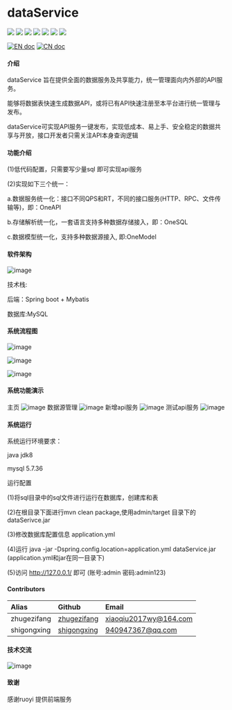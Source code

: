 # dataService
![](https://gitee.com/ZhuGeZiFang/dataService/badge/star.svg)
![](https://gitee.com/ZhuGeZiFang/dataService/badge/fork.svg?theme=gvp)
![](https://img.shields.io/github/stars/zhugezifang/dataService.svg?logo=GitHub)
![](https://img.shields.io/github/forks/zhugezifang/dataService.svg?logo=GitHub)
![](https://img.shields.io/github/watchers/zhugezifang/dataService.svg?logo=GitHub)
![](https://img.shields.io/github/license/zhugezifang/dataService.svg)
![](https://img.shields.io/github/v/release/zhugezifang/dataService?label=latest&style=flat-square)

[![EN doc](https://img.shields.io/badge/document-English-blue.svg)](README.md)
[![CN doc](https://img.shields.io/badge/文档-中文版-blue.svg)](README-CN.md)

#### 介绍
dataService 旨在提供全面的数据服务及共享能力，统一管理面向内外部的API服务。 

能够将数据表快速生成数据API，或将已有API快速注册至本平台进行统一管理与发布。 

dataService可实现API服务一键发布，实现低成本、易上手、安全稳定的数据共享与开放，接口开发者只需关注API本身查询逻辑

#### 功能介绍
(1)低代码配置，只需要写少量sql 即可实现api服务

(2)实现如下三个统一：

a.数据服务统一化：接口不同QPS和RT，不同的接口服务(HTTP、RPC、文件传输等)，即：OneAPI

b.存储解析统一化，一套语言支持多种数据存储接入，即：OneSQL

c.数据模型统一化，支持多种数据源接入, 即:OneModel


#### 软件架构

![image](https://user-images.githubusercontent.com/28300167/215253954-e94851c6-65b9-4ab5-a7b8-9e71a4765be9.png)


技术栈:

后端：Spring boot + Mybatis

数据库:MySQL

#### 系统流程图

![image](https://user-images.githubusercontent.com/28300167/215309184-a4e50afe-9441-48a3-9250-6ad90bd9a065.png)

![image](https://user-images.githubusercontent.com/28300167/215309193-ccb87134-98a3-4992-851c-3d5304275790.png)

![image](https://user-images.githubusercontent.com/28300167/215309203-e928b51a-d69e-4c7b-b5eb-c0f6b953232d.png)


#### 系统功能演示
主页
![image](https://user-images.githubusercontent.com/28300167/215254586-8d38b001-3a24-4f2b-858f-9f4b434f24aa.png)
数据源管理
![image](https://user-images.githubusercontent.com/28300167/215254616-a0278626-0338-4369-a709-9fc750ed8b27.png)
新增api服务
![image](https://user-images.githubusercontent.com/28300167/215254679-71c934ba-e491-4394-9fb8-5fcd998023f4.png)
测试api服务
![image](https://user-images.githubusercontent.com/28300167/215254700-cbc9c17d-ccc0-4e52-9ade-95e2823587a0.png)

#### 系统运行
系统运行环境要求：

java jdk8

mysql 5.7.36

运行配置

(1)将sql目录中的sql文件进行运行在数据库，创建库和表

(2)在根目录下面进行mvn clean package,使用admin/target 目录下的dataSerivce.jar

(3)修改数据库配置信息 application.yml

(4)运行 java -jar -Dspring.config.location=application.yml dataService.jar (application.yml和jar在同一目录下)

(5)访问 http://127.0.0.1/ 即可 (账号:admin 密码:admin123)

#### Contributors
|Alias |Github |Email |
|:-- |:-- |:-- |
|zhugezifang|[zhugezifang](https://github.com/zhugezifang)|xiaoqiu2017wy@164.com|
|shigongxing|[shigongxing](https://github.com/shigongxing)|940947367@qq.com|

#### 技术交流
![image](https://user-images.githubusercontent.com/28300167/207255900-152d6834-9602-4ada-91ca-ad9906d89bf8.png)


#### 致谢
感谢ruoyi 提供前端服务
